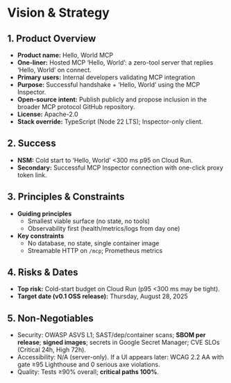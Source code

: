 # Vision & Strategy

## 1. Product Overview
- **Product name:** Hello, World MCP
- **One-liner:** Hosted MCP ‘Hello, World’: a zero-tool server that replies ‘Hello, World’ on connect.
- **Primary users:** Internal developers validating MCP integration
- **Purpose:** Successful handshake + ‘Hello, World’ using the MCP Inspector.
- **Open-source intent:** Publish publicly and propose inclusion in the broader MCP protocol GitHub repository.
- **License:** Apache-2.0
- **Stack override:** TypeScript (Node 22 LTS); Inspector-only client.

## 2. Success
- **NSM:** Cold start to ‘Hello, World’ <300 ms p95 on Cloud Run.
- **Secondary:** Successful MCP Inspector connection with one-click proxy token link.

## 3. Principles & Constraints
- **Guiding principles**
  - Smallest viable surface (no state, no tools)
  - Observability first (health/metrics/logs from day one)
- **Key constraints**
  - No database, no state, single container image
  - Streamable HTTP on `/mcp`; Prometheus metrics

## 4. Risks & Dates
- **Top risk:** Cold-start budget on Cloud Run (p95 <300 ms may be tight).
- **Target date (v0.1 OSS release):** Thursday, August 28, 2025

## 5. Non‑Negotiables
- Security: OWASP ASVS L1; SAST/dep/container scans; **SBOM per release**; **signed images**; secrets in Google Secret Manager; CVE SLOs (Critical 24h, High 72h).
- Accessibility: N/A (server-only). If a UI appears later: WCAG 2.2 AA with gate ≥95 Lighthouse and 0 serious axe violations.
- Quality: Tests ≥90% overall; **critical paths 100%**.
